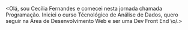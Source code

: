 <Olá, sou Cecília Fernandes e comecei nesta jornada chamada Programação. Iniciei o curso Técnológico de Análise de Dados, quero seguir na Área de Desenvolvimento Web e ser uma Dev Front End \o/.> 
